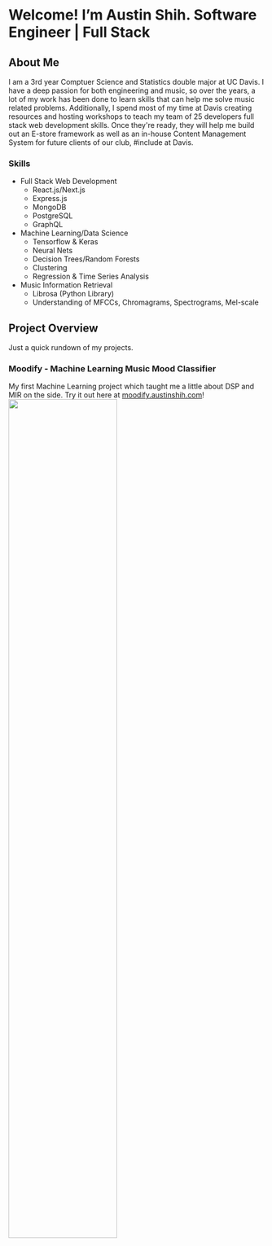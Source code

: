 # Welcome! I’m Austin Shih. Software Engineer | Full Stack
## About Me
I am a 3rd year Comptuer Science and Statistics double major at UC Davis. I have a deep passion for both engineering and music, so over the years, a lot of my work has been done to learn skills that can help me solve music related problems. Additionally, I spend most of my time at Davis creating resources and hosting workshops to teach my team of 25 developers full stack web development skills. Once they're ready, they will help me build out an E-store framework as well as an in-house Content Management System for future clients of our club, #include at Davis.

### Skills
- Full Stack Web Development
  * React.js/Next.js
  * Express.js
  * MongoDB
  * PostgreSQL
  * GraphQL
- Machine Learning/Data Science
  * Tensorflow & Keras
  * Neural Nets
  * Decision Trees/Random Forests
  * Clustering
  * Regression & Time Series Analysis
- Music Information Retrieval
  * Librosa (Python Library)
  * Understanding of MFCCs, Chromagrams, Spectrograms, Mel-scale
 
## Project Overview
Just a quick rundown of my projects.
### Moodify - Machine Learning Music Mood Classifier
My first Machine Learning project which taught me a little about DSP and MIR on the side. Try it out here at [moodify.austinshih.com](https://moodify.austinshih.com/)!
<img src="https://austinshih.com/static/media/moodify.abc2147eaf3f3f341658.png" width="65%">

